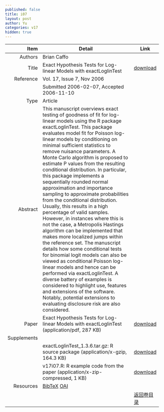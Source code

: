 ```yaml
---
published: false
title: i07
layout: post
author: Yu
categories: v17
hidden: true
---
```


| Item | Detail | Link |
|---:|---|---|
| Authors | Brian Caffo| |
| Title |Exact Hypothesis Tests for Log-linear Models with exactLoglinTest | [download](http://www.jstatsoft.org/v17/i07/paper) |
| Reference |Vol. 17, Issue 7, Nov 2006 | |
| | Submitted 2006-02-07, Accepted 2006-11-10| | 
| Type | Article| |
| Abstract | This manuscript overviews exact testing of goodness of fit for log-linear models using the R package exactLoglinTest. This package evaluates model fit for Poisson log-linear models by conditioning on minimal sufficient statistics to remove nuisance parameters. A Monte Carlo algorithm is proposed to estimate P values from the resulting conditional distribution. In particular, this package implements a sequentially rounded normal approximation and importance sampling to approximate probabilities from the conditional distribution. Usually, this results in a high percentage of valid samples. However, in instances where this is not the case, a Metropolis Hastings algorithm can be implemented that makes more localized jumps within the reference set. The manuscript details how some conditional tests for binomial logit models can also be viewed as conditional Poisson log-linear models and hence can be performed via exactLoglinTest. A diverse battery of examples is considered to highlight use, features and extensions of the software. Notably, potential extensions to evaluating disclosure risk are also considered.| |
| Paper | Exact Hypothesis Tests for Log-linear Models with exactLoglinTest  (application/pdf, 287 KB)| [download](http://www.jstatsoft.org/v17/i07/paper) |
| Supplements | | |
| |exactLoglinTest_1.3.6.tar.gz: R source package  (application/x-gzip, 164.3 KB)|  [download](http://www.jstatsoft.org/v17/i07/supp/1) |
| |v17i07.R: R example code from the paper  (application/x-zip-compressed, 1 KB)|  [download](http://www.jstatsoft.org/v17/i07/supp/2) |
| Resources | [BibTeX](http://www.jstatsoft.org/v17/i07/bibtex) [OAI](http://www.jstatsoft.org/oai?verb=GetRecord&identifier=oai.jstatsoft/v17/i07&prefix=oai_dc)| |
| |  | [返回卷目录]({{site.baseurl}}/volume/v17.html) |